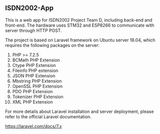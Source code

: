 ## ISDN2002-App

This is a web app for ISDN2002 Project Team D, including back-end and front-end. The hardware uses STM32 and ESP8266 to communicate with server through HTTP POST.   

The project is based on Laravel framework on Ubuntu server 18.04, which requires the following packages on the server: 

1.	PHP >= 7.2.5
2.	BCMath PHP Extension
3.	Ctype PHP Extension
4.	Fileinfo PHP extension
5.	JSON PHP Extension
6.	Mbstring PHP Extension
7.	OpenSSL PHP Extension
8.	PDO PHP Extension
9.	Tokenizer PHP Extension
10.	XML PHP Extension

For more details about Laravel installation and server deployment, please refer to the official Laravel documentation.  

https://laravel.com/docs/7.x
